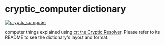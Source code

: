 # cryptic_computer dictionary

[![cryptic_computer](https://github.com/cryptic-resolver/cryptic_computer/workflows/Test-Dict/badge.svg)](https://github.com/cryptic-resolver/cryptic_computer/actions/workflows/test.yml)

computer things explained using [cr: the Cryptic Resolver](https://github.com/cryptic-resolver/cr.rb). Please refer to its README to see the dictionary's layout and format.

<br>

